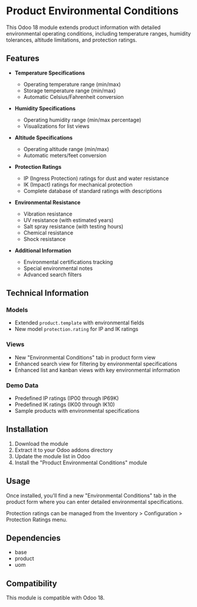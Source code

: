 # Product Environmental Conditions

This Odoo 18 module extends product information with detailed environmental operating conditions, including temperature ranges, humidity tolerances, altitude limitations, and protection ratings.

## Features

- **Temperature Specifications**
  - Operating temperature range (min/max)
  - Storage temperature range (min/max)
  - Automatic Celsius/Fahrenheit conversion

- **Humidity Specifications**
  - Operating humidity range (min/max percentage)
  - Visualizations for list views

- **Altitude Specifications**
  - Operating altitude range (min/max)
  - Automatic meters/feet conversion

- **Protection Ratings**
  - IP (Ingress Protection) ratings for dust and water resistance
  - IK (Impact) ratings for mechanical protection
  - Complete database of standard ratings with descriptions

- **Environmental Resistance**
  - Vibration resistance
  - UV resistance (with estimated years)
  - Salt spray resistance (with testing hours)
  - Chemical resistance
  - Shock resistance

- **Additional Information**
  - Environmental certifications tracking
  - Special environmental notes
  - Advanced search filters

## Technical Information

### Models

- Extended `product.template` with environmental fields
- New model `protection.rating` for IP and IK ratings

### Views

- New "Environmental Conditions" tab in product form view
- Enhanced search view for filtering by environmental specifications
- Enhanced list and kanban views with key environmental information

### Demo Data

- Predefined IP ratings (IP00 through IP69K)
- Predefined IK ratings (IK00 through IK10)
- Sample products with environmental specifications

## Installation

1. Download the module
2. Extract it to your Odoo addons directory
3. Update the module list in Odoo
4. Install the "Product Environmental Conditions" module

## Usage

Once installed, you'll find a new "Environmental Conditions" tab in the product form where you can enter detailed environmental specifications.

Protection ratings can be managed from the Inventory > Configuration > Protection Ratings menu.

## Dependencies

- base
- product
- uom

## Compatibility

This module is compatible with Odoo 18.

